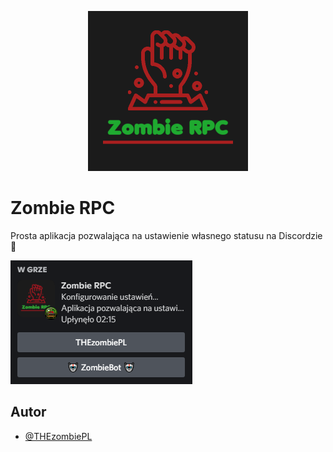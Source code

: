 <p align="center">
  <img width="256" height="256" src="/assets/icon.png" alt="Logo">
</p>

# Zombie RPC

Prosta aplikacja pozwalająca na ustawienie własnego statusu na Discordzie 🙂

![Screenshot](/assets/screenshot.png)

## Autor

- [@THEzombiePL](https://www.github.com/THEzombiePL)

